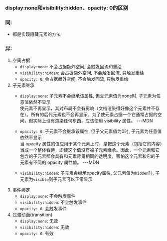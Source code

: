 ### display:none和visibility:hidden、opacity: 0的区别

### 同:
- 都是实现隐藏元素的方法

### 异:
1. 空间占据
    - `display:none`: 不会占据额外空间, 会触发回流和重绘
    - `visibility:hidden`: 会占据额外空间, 不会触发回流, 只触发重绘
    - `opacity: 0`: 会占据额外空间, 不会触发回流, 只触发重绘
2. 子元素继承
    - `display:none`: 子元素不会继承该属性, 但父元素值为none时, 子元素为任意值依然不显示<br>
        使元素不再显示，其对布局不会有影响（文档渲染得好像这个元素并不存在）。所有的后代元素也不会再显示。为了使元素占据一个它通常占据的空间，但实际上没有渲染任何东西，应该使用 visibility 属性。 ---MDN

    - `opacity: 0`: 子元素不会继承该属性, 但子父元素值为0时, 子元素为任意值依然不显示<br>
        当 opacity 属性的值应用于某个元素上时，是把这个元素（包括它的内容）当成一个整体看待，即使这个值没有被子元素继承。因此，一个元素和它包含的子元素都会具有和元素背景相同的透明度，哪怕这个元素和它的子元素有不同的 opacity 属性值。 ---MDN

    - `visibility:hidden`: 子元素会继承opacity属性, 父元素值为`hidden`时, 子元素为`visible`则子元素可以正常显示
3. 事件绑定
    - `display:none`: 不会触发事件
    - `visibility:hidden`: 不会触发事件
    - `opacity: 0`: 会触发事件
4. 过渡动画(transition)
    - `display:none`: 无效
    - `visibility:hidden`: 无效
    - `opacity: 0`: 有效